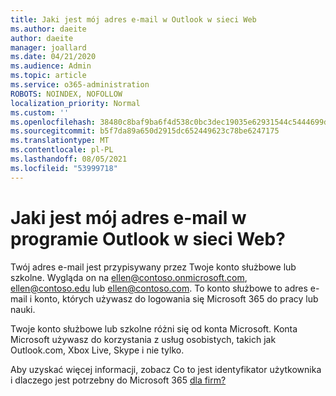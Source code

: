 ```yaml
---
title: Jaki jest mój adres e-mail w Outlook w sieci Web
ms.author: daeite
author: daeite
manager: joallard
ms.date: 04/21/2020
ms.audience: Admin
ms.topic: article
ms.service: o365-administration
ROBOTS: NOINDEX, NOFOLLOW
localization_priority: Normal
ms.custom: ''
ms.openlocfilehash: 38480c8baf9ba6f4d538c0bc3dec19035e62931544c5444699dab908f64d7f0f
ms.sourcegitcommit: b5f7da89a650d2915dc652449623c78be6247175
ms.translationtype: MT
ms.contentlocale: pl-PL
ms.lasthandoff: 08/05/2021
ms.locfileid: "53999718"
---
```

# <a name="what-is-my-email-address-in-outlook-on-the-web"></a>Jaki jest mój adres e-mail w programie Outlook w sieci Web?

Twój adres e-mail jest przypisywany przez Twoje konto służbowe lub szkolne. Wygląda on na ellen@contoso.onmicrosoft.com, ellen@contoso.edu lub ellen@contoso.com. To konto służbowe to adres e-mail i konto, których używasz do logowania się Microsoft 365 do pracy lub nauki.

Twoje konto służbowe lub szkolne różni się od konta Microsoft. Konta Microsoft używasz do korzystania z usług osobistych, takich jak Outlook.com, Xbox Live, Skype i nie tylko.

Aby uzyskać więcej informacji, zobacz Co to jest identyfikator użytkownika i dlaczego jest potrzebny do Microsoft 365 [dla firm?](https://support.office.com/article/37da662b-5da6-4b56-a091-2731b2ecc8b4)